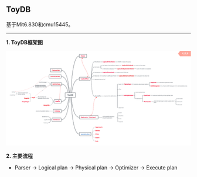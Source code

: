 ## ToyDB

基于Mit6.830和cmu15445。

------

**1. ToyDB框架图**

![](https://github.com/DreaMer963/ToyDB/blob/master/pdf/picture/ToyDB.png)

**2. 主要流程**

- Parser -> Logical plan -> Physical plan -> Optimizer -> Execute plan





